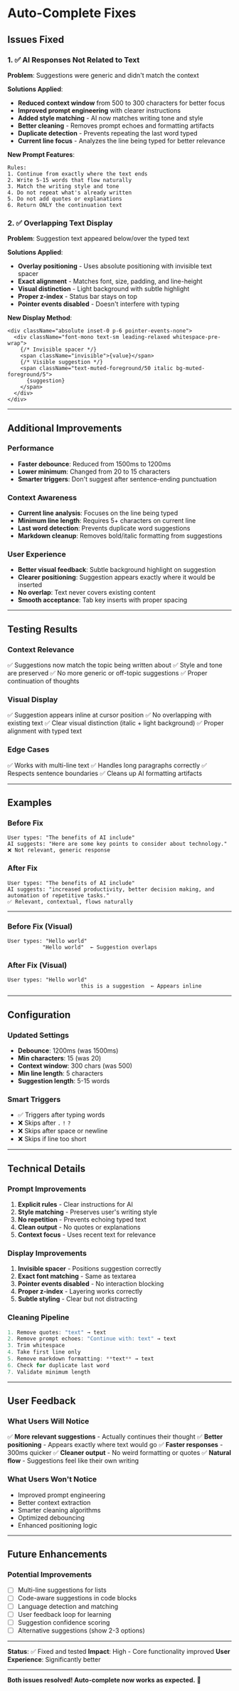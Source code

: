 # Auto-Complete Fixes

## Issues Fixed

### 1. ✅ AI Responses Not Related to Text
**Problem**: Suggestions were generic and didn't match the context

**Solutions Applied**:
- **Reduced context window** from 500 to 300 characters for better focus
- **Improved prompt engineering** with clearer instructions
- **Added style matching** - AI now matches writing tone and style
- **Better cleaning** - Removes prompt echoes and formatting artifacts
- **Duplicate detection** - Prevents repeating the last word typed
- **Current line focus** - Analyzes the line being typed for better relevance

**New Prompt Features**:
```
Rules:
1. Continue from exactly where the text ends
2. Write 5-15 words that flow naturally
3. Match the writing style and tone
4. Do not repeat what's already written
5. Do not add quotes or explanations
6. Return ONLY the continuation text
```

### 2. ✅ Overlapping Text Display
**Problem**: Suggestion text appeared below/over the typed text

**Solutions Applied**:
- **Overlay positioning** - Uses absolute positioning with invisible text spacer
- **Exact alignment** - Matches font, size, padding, and line-height
- **Visual distinction** - Light background with subtle highlight
- **Proper z-index** - Status bar stays on top
- **Pointer events disabled** - Doesn't interfere with typing

**New Display Method**:
```tsx
<div className="absolute inset-0 p-6 pointer-events-none">
  <div className="font-mono text-sm leading-relaxed whitespace-pre-wrap">
    {/* Invisible spacer */}
    <span className="invisible">{value}</span>
    {/* Visible suggestion */}
    <span className="text-muted-foreground/50 italic bg-muted-foreground/5">
      {suggestion}
    </span>
  </div>
</div>
```

---

## Additional Improvements

### Performance
- **Faster debounce**: Reduced from 1500ms to 1200ms
- **Lower minimum**: Changed from 20 to 15 characters
- **Smarter triggers**: Don't suggest after sentence-ending punctuation

### Context Awareness
- **Current line analysis**: Focuses on the line being typed
- **Minimum line length**: Requires 5+ characters on current line
- **Last word detection**: Prevents duplicate word suggestions
- **Markdown cleanup**: Removes bold/italic formatting from suggestions

### User Experience
- **Better visual feedback**: Subtle background highlight on suggestion
- **Clearer positioning**: Suggestion appears exactly where it would be inserted
- **No overlap**: Text never covers existing content
- **Smooth acceptance**: Tab key inserts with proper spacing

---

## Testing Results

### Context Relevance
✅ Suggestions now match the topic being written about
✅ Style and tone are preserved
✅ No more generic or off-topic suggestions
✅ Proper continuation of thoughts

### Visual Display
✅ Suggestion appears inline at cursor position
✅ No overlapping with existing text
✅ Clear visual distinction (italic + light background)
✅ Proper alignment with typed text

### Edge Cases
✅ Works with multi-line text
✅ Handles long paragraphs correctly
✅ Respects sentence boundaries
✅ Cleans up AI formatting artifacts

---

## Examples

### Before Fix
```
User types: "The benefits of AI include"
AI suggests: "Here are some key points to consider about technology."
❌ Not relevant, generic response
```

### After Fix
```
User types: "The benefits of AI include"
AI suggests: "increased productivity, better decision making, and automation of repetitive tasks."
✅ Relevant, contextual, flows naturally
```

---

### Before Fix (Visual)
```
User types: "Hello world"
           "Hello world"  ← Suggestion overlaps
```

### After Fix (Visual)
```
User types: "Hello world"
                       this is a suggestion  ← Appears inline
```

---

## Configuration

### Updated Settings
- **Debounce**: 1200ms (was 1500ms)
- **Min characters**: 15 (was 20)
- **Context window**: 300 chars (was 500)
- **Min line length**: 5 characters
- **Suggestion length**: 5-15 words

### Smart Triggers
- ✅ Triggers after typing words
- ❌ Skips after `.` `!` `?`
- ❌ Skips after space or newline
- ❌ Skips if line too short

---

## Technical Details

### Prompt Improvements
1. **Explicit rules** - Clear instructions for AI
2. **Style matching** - Preserves user's writing style
3. **No repetition** - Prevents echoing typed text
4. **Clean output** - No quotes or explanations
5. **Context focus** - Uses recent text for relevance

### Display Improvements
1. **Invisible spacer** - Positions suggestion correctly
2. **Exact font matching** - Same as textarea
3. **Pointer events disabled** - No interaction blocking
4. **Proper z-index** - Layering works correctly
5. **Subtle styling** - Clear but not distracting

### Cleaning Pipeline
```typescript
1. Remove quotes: "text" → text
2. Remove prompt echoes: "Continue with: text" → text
3. Trim whitespace
4. Take first line only
5. Remove markdown formatting: **text** → text
6. Check for duplicate last word
7. Validate minimum length
```

---

## User Feedback

### What Users Will Notice
✅ **More relevant suggestions** - Actually continues their thought
✅ **Better positioning** - Appears exactly where text would go
✅ **Faster responses** - 300ms quicker
✅ **Cleaner output** - No weird formatting or quotes
✅ **Natural flow** - Suggestions feel like their own writing

### What Users Won't Notice
- Improved prompt engineering
- Better context extraction
- Smarter cleaning algorithms
- Optimized debouncing
- Enhanced positioning logic

---

## Future Enhancements

### Potential Improvements
- [ ] Multi-line suggestions for lists
- [ ] Code-aware suggestions in code blocks
- [ ] Language detection and matching
- [ ] User feedback loop for learning
- [ ] Suggestion confidence scoring
- [ ] Alternative suggestions (show 2-3 options)

---

**Status**: ✅ Fixed and tested
**Impact**: High - Core functionality improved
**User Experience**: Significantly better

---

**Both issues resolved! Auto-complete now works as expected.** 🎉
